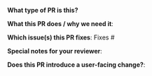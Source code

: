 **What type of PR is this?**

<!--
Add one of the following kinds:

/kind bug
/kind cleanup
/kind enhancement
/kind security
/kind documentation
/kind feature

-->

**What this PR does / why we need it**:

**Which issue(s) this PR fixes**:
Fixes #

**Special notes for your reviewer**:

**Does this PR introduce a user-facing change?**:
<!--
If no, just write "NONE" in the release-note block below.
If yes, a release note is required.
-->
```release-note

```
